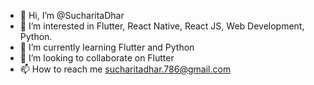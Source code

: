 - 👋 Hi, I’m @SucharitaDhar
- 👀 I’m interested in Flutter, React Native, React JS, Web Development, Python.
- 🌱 I’m currently learning Flutter and Python
- 💞️ I’m looking to collaborate on Flutter
- 📫 How to reach me sucharitadhar.786@gmail.com

<!---
SucharitaDhar/SucharitaDhar is a ✨ special ✨ repository because its `README.md` (this file) appears on your GitHub profile.
You can click the Preview link to take a look at your changes.
--->
